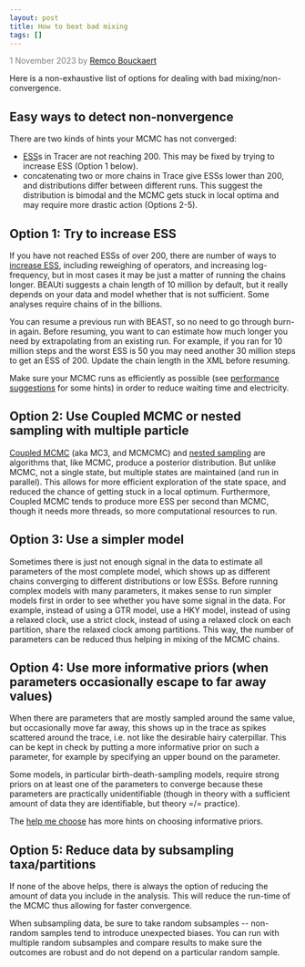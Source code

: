 ```yaml
---
layout: post
title: How to beat bad mixing
tags: []
---
```

<p style="color:gray">1 November 2023 by <a href='mailto:r.bouckaert@auckland.ac.nz'>Remco Bouckaert</a></p>

Here is a non-exhaustive list of options for dealing with bad mixing/non-convergence.

## Easy ways to detect non-nonvergence

There are two kinds of hints your MCMC has not converged:

* [ESS](https://www.beast2.org/what-is-ess/)s in Tracer are not reaching 200. This may be fixed by trying to increase ESS (Option 1 below).
* concatenating two or more chains in Trace give ESSs lower than 200, and distributions differ between different runs. This suggest the distribution is bimodal and the MCMC gets stuck in local optima and may require more drastic action (Options 2-5).



## Option 1: Try to increase ESS

If you have not reached ESSs of over 200, there are number of ways to [increase ESS](https://www.beast2.org/increasing-esss/), including reweighing of operators, and increasing log-frequency, but in most cases it may be just a matter of running the chains longer. 
BEAUti suggests a chain length of 10 million by default, but it really depends on your data and model whether that is not sufficient. 
Some analyses require chains of in the billions.

You can resume a previous run with BEAST, so no need to go through burn-in again. 
Before resuming, you want to can estimate how much longer you need by extrapolating from an existing run. 
For example, if you ran for 10 million steps and the worst ESS is 50 you may need another 30 million steps to get an ESS of 200. Update the chain length in the XML before resuming.

Make sure your MCMC runs as efficiently as possible (see [performance suggestions](http://www.beast2.org/performance-suggestions/index.html) for some hints) in order to reduce waiting time and electricity. 




## Option 2: Use Coupled MCMC or nested sampling with multiple particle

[Coupled MCMC](https://www.beast2.org/2021/09/01/coupled-mc3.html) (aka MC3, and MCMCMC) and [nested sampling](https://www.beast2.org/2018/10/01/nested-sampling2.html) are algorithms that, like MCMC, produce a posterior distribution. 
But unlike MCMC, not a single state, but multiple states are maintained (and run in parallel).
This allows for more efficient exploration of the state space, and reduced the chance of getting stuck in a local optimum.
Furthermore, Coupled MCMC tends to produce more ESS per second than MCMC, though it needs more threads, so more computational resources to run.



## Option 3: Use a simpler model

Sometimes there is just not enough signal in the data to estimate all parameters of the  most complete model, which shows up as different chains converging to different distributions or low ESSs.
Before running complex models with many parameters, it makes sense to run simpler models first in order to see whether you have some signal in the data.
For example, instead of using a GTR model, use a HKY model, instead of using a relaxed clock, use a strict clock, instead of using a relaxed clock on each partition, share the relaxed clock among partitions.
This way, the number of parameters can be reduced thus helping in mixing of the MCMC chains.



## Option 4: Use more informative priors (when parameters occasionally escape to far away values)

When there are parameters that are mostly sampled around the same value, but occasionally move far away, this shows up in the trace as spikes scattered around the trace, i.e. not like the desirable hairy caterpillar.
This can be kept in check by putting a more informative prior on such a parameter, for example by specifying an upper bound on the parameter.

Some models, in particular birth-death-sampling models, require strong priors on at least one of the parameters to converge because these parameters are practically unidentifiable (though in theory with a sufficient amount of data they are identifiable, but theory =/= practice).

The [help me choose](https://beast2-dev.github.io/hmc/) has more hints on choosing informative priors.


## Option 5: Reduce data by subsampling taxa/partitions

If none of the above helps, there is always the option of reducing the amount of data you include in the analysis.
This will reduce the run-time of the MCMC thus allowing for faster convergence.

When subsampling data, be sure to take random subsamples -- non-random samples tend to introduce unexpected biases.
You can run with multiple random subsamples and compare results to make sure the outcomes are robust and do not depend on a particular random sample.


